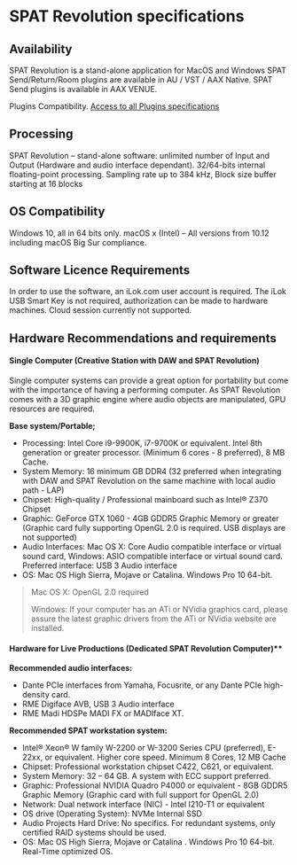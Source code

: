 # SPAT Revolution specifications

## Availability

SPAT Revolution is a stand-alone application for MacOS and Windows
SPAT Send/Return/Room plugins are available in AU / VST / AAX Native. 
SPAT Send plugins is available in AAX VENUE.

Plugins Compatibility.
[Access to all Plugins specifications](https://www.flux.audio/plugin-specifications/)

## Processing

SPAT Revolution – stand-alone software:
unlimited number of Input and Output (Hardware and audio interface dependant).
32/64-bits internal floating-point processing.
Sampling rate up to 384 kHz, Block size buffer starting at 16 blocks
## OS Compatibility

Windows 10, all in 64 bits only.
macOS x (Intel) – All versions from 10.12 including macOS Big Sur compliance.

## Software Licence Requirements

In order to use the software, an iLok.com user account is required. The iLok USB Smart Key is not required, authorization can be made to hardware machines. Cloud session currently not supported.

## Hardware Recommendations and requirements 
 
#### Single Computer (Creative Station with DAW and SPAT Revolution) 

Single computer systems can provide a great option for portability but come with the importance of having a performing computer. As SPAT Revolution comes with a 3D graphic engine where audio objects are manipulated, GPU resources are required. 

**Base system/Portable;**

* Processing: Intel Core i9-9900K, i7-9700K or equivalent. Intel 8th generation or greater processor. (Minimum 6 cores - 8 preferred), 8 MB Cache.
* System Memory: 16 minimum GB DDR4 (32 preferred when integrating with DAW and SPAT Revolution on the same machine with local audio path - LAP) 
* Chipset: High-quality / Professional mainboard such as Intel® Z370 Chipset
* Graphic: GeForce GTX 1060 - 4GB GDDR5 Graphic Memory or greater (Graphic card fully supporting OpenGL 2.0 is required. USB displays are not supported)
* Audio Interfaces: Mac OS X: Core Audio compatible interface or virtual sound card, Windows: ASIO compatible interface or virtual sound card. Preferred interface: USB 3 Audio interface 
* OS: Mac OS High Sierra, Mojave or Catalina. Windows Pro 10 64-bit.
 
>  Mac OS X: OpenGL 2.0 required 
> 
>  Windows: If your computer has an ATi or NVidia graphics card, please assure the latest graphic drivers from the ATi or NVidia website are installed.

#### Hardware for Live Productions (Dedicated SPAT Revolution Computer)**
 
**Recommended audio interfaces:**

* Dante PCIe interfaces from Yamaha, Focusrite, or any Dante PCIe high-density card.
* RME Digiface AVB, USB 3 Audio interface
* RME Madi HDSPe MADI FX or MADIface XT. 

**Recommended SPAT workstation system:**

* Intel® Xeon® W family W-2200 or W-3200 Series CPU (preferred), E-22xx, or equivalent. Higher core speed. Minimum 8 Cores, 12 MB Cache
* Chipset: Professional workstation chipset C422, C621, or equivalent. 
* System Memory: 32 – 64 GB. A system with ECC support preferred.
* Graphic: Professional NVIDIA Quadro P4000 or equivalent - 8GB GDDR5 Graphic Memory (Graphic card with full support for OpenGL 2.0) 
* Network: Dual network interface (NIC) - Intel I210-T1 or equivalent 
* OS drive (Operating System): NVMe Internal SSD
* Audio Projects Hard Drive: No specifics. For redundant systems, only certified RAID systems should be used.
* OS: Mac OS High Sierra, Mojave or Catalina . Windows Pro 10 64-bit. Real-Time optimized OS.

